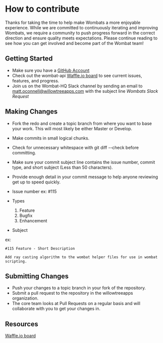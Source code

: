 # How to contribute

Thanks for taking the time to help make Wombats a more enjoyable experience. While we are committed to continuously iterating and improving Wombats, we require a community to push progress forward in the correct direction and ensure quality meets expectations. Please continue reading to see how you can get involved and become part of the Wombat team!

## Getting Started

- Make sure you have a [GitHub Account](https://github.com/signup/free)
- Check out the wombat-api [Waffle.io board](https://waffle.io/willowtreeapps/wombats-api) to see current issues, features, and progress.
- Join us on the Wombat-HQ Slack channel by sending an email to matt.oconnell@willowtreeapps.com with the subject line *Wombats Slack Request*

## Making Changes

- Fork the redo and create a topic branch from where you want to base your work. This will most likely be either Master or Develop.
- Make commits in small logical chunks.
- Check for unnecessary whitespace with git diff --check before committing.
- Make sure your commit subject line contains the issue number, commit type, and short subject (Less than 50 characters).
- Provide enough detail in your commit message to help anyone reviewing get up to speed quickly.

- Issue number ex: #115
- Types
  1. Feature
  1. Bugfix
  1. Enhancement
- Subject

ex:

```
#115 Feature - Short Description

Add ray casting algorithm to the wombat helper files for use in wombat scripting.
```

## Submitting Changes

- Push your changes to a topic branch in your fork of the repository.
- Submit a pull request to the repository in the willowtreeapps organization.
- The core team looks at Pull Requests on a regular basis and will collaborate with you to get your changes in.

## Resources

[Waffle.io board](https://waffle.io/willowtreeapps/wombats-api)
